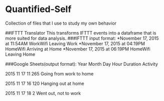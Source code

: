 # Quantified-Self
Collection of files that I use to study my own behavior

##IFTTT Translator
This transforms IFTTT events into a dataframe that is more suited for data analysis. 
###IFTTT input format:
*November 17, 2015 at 11:54AM	WorkWifi	Leaving Work
*November 17, 2015 at 04:19PM	HomeWifi	Arriving at Home
*November 17, 2015 at 06:19PM	HomeWifi	Leaving Home


###Google Sheets(output format):
Year	Month	Day	Hour	Duration	Activity

2015	11	17	11	265	Going from work to home

2015	11	17	16	120	Hanging out at home

2015	11	17	18	2	Went out, not to work

